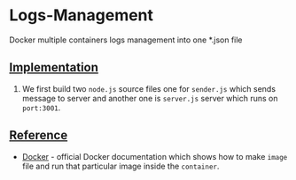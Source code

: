 # Logs-Management
Docker multiple containers logs management into one *.json file

## [Implementation](https://github.com/af4092/Logs-Management/tree/main/docker_logs_test)

1. We first build two `node.js` source files one for `sender.js` which sends message to server and another one is `server.js` server which runs on `port:3001`. 

## [Reference]()

- [Docker](https://docs.docker.com/) - official Docker documentation which shows how to make `image` file and run that particular image inside the `container`.
